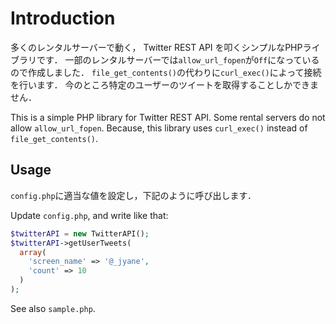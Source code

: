 # Introduction
多くのレンタルサーバーで動く， Twitter REST API を叩くシンプルなPHPライブラリです．
一部のレンタルサーバーでは`allow_url_fopen`が`Off`になっているので作成しました．
`file_get_contents()`の代わりに`curl_exec()`によって接続を行います．
今のところ特定のユーザーのツイートを取得することしかできません．

This is a simple PHP library for Twitter REST API.
Some rental servers do not allow `allow_url_fopen`.
Because, this library uses `curl_exec()` instead of `file_get_contents()`.

## Usage
`config.php`に適当な値を設定し，下記のように呼び出します．


Update `config.php`, and write like that:
```php
$twitterAPI = new TwitterAPI();
$twitterAPI->getUserTweets(
  array(
    'screen_name' => '@_jyane',
    'count' => 10
  )
);
```
See also `sample.php`.

